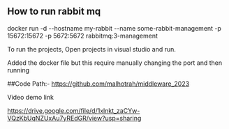 ## How to run rabbit mq
docker run -d --hostname my-rabbit --name some-rabbit-management -p 15672:15672 -p 5672:5672 rabbitmq:3-management

To run the projects, Open projects in visual studio and run.


Added the docker file but this require manually changing the port and then running


##Code Path:- 
https://github.com/malhotrah/middleware_2023


Video demo link

https://drive.google.com/file/d/1xlnkt_zaCYw-VQzKbUqNZUxAu7yREdGR/view?usp=sharing